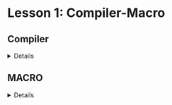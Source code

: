 # Lesson 1: Compiler-Macro

## Compiler ##
<details close>

- Trình biên dịch là một chương trình máy tính được thiết kế để dịch code viết bằng một ngôn ngữ lập trình (source language) sang ngôn ngữ khác (the target language). 

- Compiler thường dùng biên dịch ngôn ngữ bậc cao (C++, Java,...) về ngôn ngữ bậc thấp hơn (ASM, object code,...) để tạo ra một chương trình mà máy tính có thể hiểu và thực thi được.


## Các bước biên dịch chương trình

![Compiler](images/Compiler.png)

### Bước 1: Preprocessing

Đầu tiên Compiler sẽ nhận source code, sau đó tiến hành các bước tiền xử lý: 
- **Include header**: Thay thế các dòng code bắt đầu bằng "#include" bằng toàn bộ nội dung đã code trong các file mà chương trình hiện tại (main) đang include.

- **Expand macro**: đọc nội dung macro đã được định nghĩa, mỗi khi macro được gọi thì tên macro được thay thế bằng nội dung của macro đó. Các loại macro khác nhau được xử lý theo những cách khác nhau (**sẽ được trình bày rõ trong phần Macro.**)

- **Xóa comment**: xóa toàn bộ các dòng comment được viết trong source code.

- **Tạo file .i/.ii**: sau khi thực hiện 3 bước trên, ta có nội dung code hoàn chỉnh của source code (main) được lưu dưới định dạng file .i (chỉ lưu ra một file duy nhất là file của chương trình chính).

Lệnh thực hiện trên terminal:
```c
gcc -E main.c -o main.i
```

### Bước 2: Preprocessing

Các file sau tiền xử lý (.i, .ii) được biên dịch thành các file assembly (.s). Bước này compiler sẽ vừa biên dịch vừa tìm lỗi.

Lệnh thực hiện trên terminal:
```c
gcc main.i -S -o main.s
```
### Bước 3: Assemble

Các file assembly được chuyển đổi thành các file mã máy (machine code hay object code) có định dạng .o(đối với c) hoặc .obj (đối với C++) bởi assembler.

Lệnh thực hiện trên terminal:
```c
gcc main.i -S -o main.s
```

### Bước 4: Linking

Cuối cùng linker sẽ kết hợp các file object code với các file thư viện (.lib, .a) để tạo thành một file chương trình có thể thực thi được (file .exe).

Lệnh thực hiện trên terminal, tạo main.exe và chạy nó:
```c
gcc test1.o test2.o main.o -o main
./main
```
</details>

## MACRO
<details close>

Là thuật ngữ chỉ những thông tin được xử lý ở quá trình tiền xử lý (Preprocessing). Có 3 loại macro chính:
- #include
- #define, #undef
- #if, #elif, #else, #ifdef, #ifndef

### \#include
Chỉ thị này dùng để chèn nội dung của một file code vào source code đang gọi chỉ thị #include và lưu lại nội dung mới dưới dạng file .i/.ii. 

Bằng chỉ thị #include ta có thể tái sử dụng code, phân chia chương trình thành các phần nhỏ để dễ dàng quản lý.

File sum.h
```c
int sum(int a, int b);
```
File main.c
```c
#include"sum.h"
int main(){return 0;}
```
File main.i
```c
int sum(int a, int b);
int main(){return 0;}
```
### \#define
Khi định nghĩa một macro bằng cách sử dụng tiền xử lý #define, mỗi khi macro được gọi trong source code thì compiler sẽ thay thể macro đó với nội dung nó được định nghĩa.
```c
#include <stdio.h>

#define SQUARE(x) ((x) * (x))
int main() 
{
 int result = SQUARE(5); // int result = ((5) * (5));
 printf("Result is: %d\n", result);
 return 0;
}
```

## \#undef

Để định nghĩa là macro trùng tên, ta phải hủy định nghĩa cũ trước đó của nó, sau đó mới được định nghĩa lại macro đó.

 Chỉ thị #undef dùng để hủy định nghĩa của một macro đã được 
định nghĩa trước đó bằng #define.

```c
#include <stdio.h>
#define SENSOR_DATA 42
int main() {
 printf("Value of MY_MACRO: %d\n", MY_MACRO); 
 // Hủy định nghĩa SENSOR_DATA
 #undef SENSOR_DATA
 // Định nghĩa SENSOR_DATA
 #define SENSOR_DATA 50
 printf("Value of MY_MACRO: %d\n", MY_MACRO);
 return 0;
}
```
Output:
> Value of MY_MACRO: 42 \
> Value of MY_MACRO: 50

## \#if, #elif, #else
Macro #if để bắt đầu một điều kiện tiền xử lý. 
Đoạn code dưới đây mô tả cách macro #if, #elif, #else hoạt động.
```c
#include <stdio.h>

// Định nghĩa một macro
#define CONDITION 3

int main() {
    // Sử dụng #if, #elif, #else
    #if CONDITION == 1                               // Điều kiện #if sai, lệnh #define không được thực thi
        #define SENSOR TRUE
    #elif CONDITION == 2                             // Tiếp tục kiểm tra với #elif
        #define SENSOR FALSE            
    #else                                          // Không có điều kiện nào ở trên đúng
        printf("FALIED.\n");
    #endif

    return 0;
}
```
## \#ifdef, #ifndef
#ifdef dùng để kiểm tra nếu macro đã được định nghĩa thì mã nguồn sau #ifdef sẽ được biên dịch.
#ifndef dùng để kiểm tra nếu macro chưa được định nghĩa thì mã nguồn sau #ifndef sẽ được biên dịch.
```c
#ifndef __ABC_H
#define __ABC_H
#endif

#ifdef __ABC_H
int a = 0;
#endif
```
##Macro function
Ta có thể dùng macro để định nghĩa function, khi macro function có nhiều dòng, ta gõ ký tự "\" để xuống dòng.
```c
#define SUM(a,b) \
printf("Tong la: ", a+b);\
return (a+b);
```
Viết macro function sẽ tối ưu về tốc độ hơn so với việc ta viết riêng định nghĩa function đó. Tuy nhiên macro function sẽ không tối ưu về bộ nhớ trên RAM.

## Toán tử \# và \#\# trong macro
Toán tử #: chuỗi nhập vào tự chuẩn hóa thành dạng chuỗi
```c
  #define CREATE_FUNC(func, cmd)  \
  void func() {                   \
      printf(#cmd);               
  }
  CREATE_FUNC (test1, this is function test1)

  //Kết quả quá trình preprocessing sẽ là:
  // void test1() {
  // printf("this is function test1");
  //}
```
Toán tử ##: nối các chuỗi lại với nhau.
```c
  #define CREATE_VAR(name)        \
  int int_##name;  
  CREATE_VAR(first)
  //Kết quả quá trình preprocessing sẽ là:
  // int int_first;
```

##Variadic macro
Là dạng macro khi định nghĩa có số lượng tham số đầu vào là bất định, cho phép người lập trình mở rộng không giới hạn số lượng tham số truyền vào.
Sử dụng cú pháp "..." biểu thị những tham số sau có thể mở rộng.
```c
// Định nghĩa variadic macro
#define PRINT_ARGS(format, ...) printf(format, __VA_ARGS__);

int main () { 
    PRINT_ARGS("Hello numbers %d, %f, %s", 10, 27.3, " OK") // printf("Hello numbers %d, %f, %s", 10, 27.3, " OK");
    return 0;}
```
# Lesson 2: STDARG - ASSERT
## Thư viện STDARG
Là một thư viện chuẩn của ngôn ngữ C, cho phép định nghĩa hàm với số lượng tham số tùy ý.

Giả sử ta định nghĩa một hàm "void display(int count,...);", để sử dụng thư viện STDARD định nghĩa hàm trên ta cần hiểu rõ các thành phần sau:

**va_list val**: là một kiểu dữ liệu khi khai báo ta sẽ được một biến con trỏ là val, con trỏ này được khai báo để trỏ tới vùng nhớ của một chuỗi với các phần tử chuỗi lần lượt là địa chỉ của các tham số truyền vào.

**va_start(val, count)**: có tác dụng khởi tạo một chuỗi chứa các địa chỉ của các tham số được truyền vào hàm, ta tạm gọi chuỗi này là chuỗi A. Đầu tiên val sẽ được trỏ tới vùng nhớ trong chuỗi A chứa địa chỉ của biến count.

**va_arg(val, <type>)**: tại vị trí val đang trỏ tới (ví dụ là đang trỏ tới tham số count), trỏ tiếp tới vị trí tiếp theo trong chuỗi A, vị trí này mang giá trị là địa chỉ của tham số kế tiếp. Sau đó val được ép kiểu theo kiểu dữ liệu <type> được chỉ định.

**va_end(val)**: giải phóng bộ nhớ, kết thúc việc sử dụng chuỗi A mang các địa chỉ của tham số truyền vào

```c
#include <stdio.h>
#include <stdarg.h>

void display(int count, ...) {
    va_list av;
    va_start(av, count);
   
    printf("Value at 1: %d\n", va_arg(av,int)); 
    printf("Value at 2: %d\n", va_arg(av,int)); 

    va_end(va);
}

int main(){
    display(5, 6, 8,);
    return 0;
}

//OUTPUT: 
// Value at 1: 6
// Value at 2: 8
```

## Thư viện ASSERT

Thư viện này sử dụng để hỗ trợ debug chương trình

**Hàm assert()**: dùng để khai báo điều kiện, nếu điều kiện đúng thì tiếp tục chương trình, nếu điều kiện sai thì chương trình sẽ dừng và báo lỗi tại vị trí code đang lỗi.

```c
#include <stdio.h>
#include <assert.h>
#include <math.h>

double canbachai(int a){
    assert( a >= 0 && "Giá trị đầu vào bé hơn 0");
    return (double) sqrt(b);
}

int main(int argc, char const*argv[])
{
    printf("Output: %f\n", canbachai(-4)); 
    return 0;
}
```
</details>